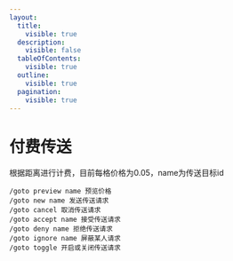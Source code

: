 ```yaml
---
layout:
  title:
    visible: true
  description:
    visible: false
  tableOfContents:
    visible: true
  outline:
    visible: true
  pagination:
    visible: true
---
```


# 付费传送

根据距离进行计费，目前每格价格为0.05，name为传送目标id

```
/goto preview name 预览价格
/goto new name 发送传送请求
/goto cancel 取消传送请求
/goto accept name 接受传送请求
/goto deny name 拒绝传送请求
/goto ignore name 屏蔽某人请求
/goto toggle 开启或关闭传送请求
```
